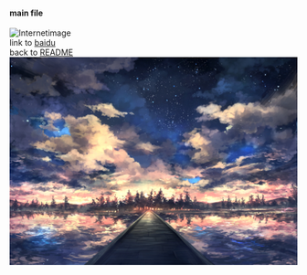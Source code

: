 #### main file  
![Internetimage](http://www.baidu.com/img/bdlogo.gif)  
link to [baidu](http://www.baidu.com)  
back to [README](./README.md)  
![](./55647411_p0.jpg)

